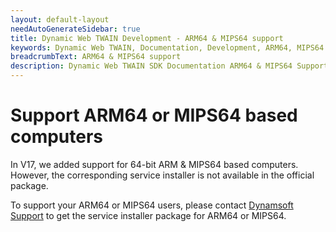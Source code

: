 ```yaml
---
layout: default-layout
needAutoGenerateSidebar: true
title: Dynamic Web TWAIN Development - ARM64 & MIPS64 support 
keywords: Dynamic Web TWAIN, Documentation, Development, ARM64, MIPS64
breadcrumbText: ARM64 & MIPS64 support 
description: Dynamic Web TWAIN SDK Documentation ARM64 & MIPS64 Support Page
---
```



# Support ARM64 or MIPS64 based computers

In V17, we added support for 64-bit ARM & MIPS64 based computers. However, the corresponding service installer is not available in the official package. 

To support your ARM64 or MIPS64 users, please contact [Dynamsoft Support]({{site.about}}getsupport.html) to get the service installer package for ARM64 or MIPS64.
